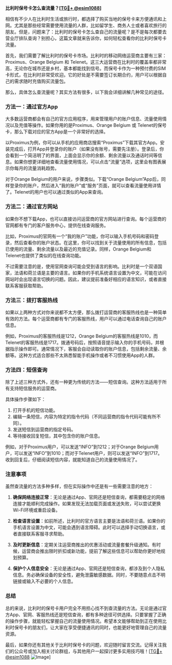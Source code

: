 **比利时保号卡怎么查流量？[[TG💪+ @esim1088](https://t.me/s/esim1088)]**

相信有不少人在比利时生活或旅行时，都选择了购买当地的保号卡来方便通讯和上网。尤其是那些经常需要使用流量的人群，比如留学生、商务人士或者喜欢旅行的朋友。但是，问题来了：比利时的保号卡怎么查自己的流量呢？是不是每次都要去营业厅排队查询？别担心，这篇文章就来告诉你，如何轻松查看你的比利时保号卡流量。

首先，我们需要了解比利时的保号卡市场。比利时的移动网络运营商主要有三家：Proximus、Orange Belgium 和 Telenet。这三大运营商在比利时的覆盖率都非常高，无论你在城市还是乡村，基本都能找到信号。而保号卡作为一种预付费的SIM卡形式，在比利时非常受欢迎。它的好处是不需要签订长期合约，用户可以根据自己的需求随时充值购买流量包。

那么，具体怎么查流量呢？其实方法有很多，以下我会详细讲解几种常见的途径。

### 方法一：通过官方App

大多数运营商都会有自己的官方应用程序，用来管理用户的账户信息、流量使用情况以及充值等操作。如果你用的是Proximus、Orange Belgium 或 Telenet的保号卡，那么下载对应的官方App是一个非常好的选择。

以Proximus为例，你可以从手机的应用商店搜索“Proximus”下载其官方App。安装完成后，打开App并登录你的账户（如果没有账号，需要先注册）。登录后，你会看到一个简洁明了的界面，上面会显示你的余额、剩余流量以及通话时间等信息。如果你想更详细地查看流量使用情况，可以点击“流量”选项，这里会有图表展示你每月的流量消耗趋势。

对于Orange Belgium的用户来说，步骤类似。下载“Orange Belgium”App后，同样登录你的账户，然后进入“我的账户”或“服务”页面，就可以查看流量使用详情了。Telenet的用户也可以通过类似的App来查询。

### 方法二：通过官方网站

如果你不想下载App，也可以直接访问运营商的官方网站进行查询。每个运营商的官网都有专门的客户服务中心，提供在线查询服务。

比如，Proximus的官网有一个“我的账户”功能，你可以输入手机号码和密码登录，然后查看你的账户状态。在这里，你可以找到关于流量使用的所有信息，包括已使用的流量、剩余流量以及最近的充值记录。同样，Orange Belgium和Telenet也提供了类似的在线查询功能。

不过需要注意的是，使用官网查询可能会受到语言的影响。比利时是一个双语国家，法语和荷兰语是主要的语言。如果你的手机系统语言设置为中文，可能在访问网站时会出现语言切换的问题。因此，建议提前准备好相应的语言知识，或者直接联系客服获取帮助。

### 方法三：拨打客服热线

如果以上两种方式对你来说都不太方便，那么拨打运营商的客服热线也是一种简单有效的方法。每个运营商都有专门的客服热线，用户可以通过电话查询自己的账户信息。

例如，Proximus的客服热线是1212，Orange Belgium的客服热线是1010，而Telenet的客服热线是1717。拨通号码后，按照语音提示输入你的手机号码，并根据指示操作即可。通常情况下，客服会自动读取你的账户信息，包括剩余流量、余额等。这种方式适合那些不太熟悉智能手机操作或者不习惯使用App的人群。

### 方法四：短信查询

除了上述三种方式外，还有一种更为传统的方法——短信查询。这种方法适用于所有支持短信服务的运营商。

具体操作步骤如下：
1. 打开手机的短信功能。
2. 编辑一条短信，内容为特定的指令代码（不同运营商的指令代码可能有所不同）。
3. 发送短信到运营商的指定号码。
4. 等待接收回复短信，其中包含你的账户信息。

例如，对于Proximus用户，可以发送“INFO”到1212；对于Orange Belgium用户，可以发送“INFO”到1010；而对于Telenet用户，则可以发送“INFO”到1717。收到回复后，仔细阅读短信内容，就能知道自己的流量使用情况了。

### 注意事项

虽然查流量的方法多种多样，但在实际操作中还是有一些需要注意的地方：

1. **确保网络连接正常**：无论是通过App、官网还是短信查询，都需要稳定的网络连接才能顺利完成操作。如果发现无法加载页面或发送失败，可以尝试更换Wi-Fi环境或重启设备。

2. **检查语言设置**：如前所述，比利时的官方语言主要是法语和荷兰语。如果你的手机语言设置为中文，可能会遇到语言障碍。此时可以选择手动切换语言，或者直接联系客服寻求帮助。

3. **及时更新信息**：定期关注运营商推出的优惠活动或流量套餐升级通知。有时候，运营商会推出限时折扣或新功能，提前了解这些信息可以帮助你更好地规划预算。

4. **保护个人信息安全**：无论是通过App、官网还是短信查询，都涉及到个人隐私信息。务必确保设备的安全性，避免泄露敏感数据。同时，不要随意点击不明链接或输入不必要的个人信息。

### 总结

总的来说，比利时的保号卡用户完全不用担心找不到查流量的方法。无论是通过官方App、官网、客服热线还是短信查询，都有多种途径可供选择。只要掌握了正确的操作步骤，就能轻松掌握自己的流量使用情况。希望本文能够帮助到正在使用比利时保号卡的朋友们，让大家在享受便捷通讯的同时，也能更好地管理自己的流量资源。

最后，如果你还有其他关于比利时保号卡的问题，欢迎随时留言交流。记得关注我们的公众号或加入相关讨论群组，与其他用户一起探讨更多实用技巧哦！[[TG💪+ @esim1088](https://t.me/s/esim1088) ![Image](https://i.postimg.cc/4NQfJmqS/Snipaste-2025-05-13-00-14-12.png)]